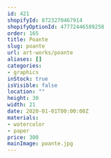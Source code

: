 ```yaml
---
id: 421
shopifyId: 8723270467914
shopifyOptionId: 47772446589258
order: 165
title: Poante
slug: poante
url: art-works/poante
aliases: []
categories:
- graphics
inStock: true
isVisible: false
location: ""
height: 30
width: 21
date: 2020-01-01T00:00:00Z
materials:
- watercolor
- paper
price: 300
mainImage: poante.jpg
---
```


